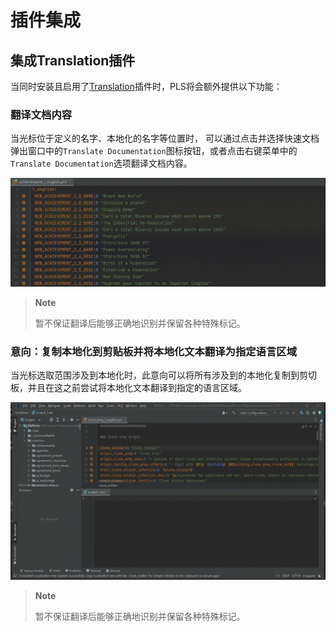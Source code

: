 # 插件集成

## 集成**Translation**插件

当同时安装且启用了[Translation](https://github.com/YiiGuxing/TranslationPlugin)插件时，PLS将会额外提供以下功能：

### 翻译文档内容

当光标位于定义的名字、本地化的名字等位置时，
可以通过点击并选择快速文档弹出窗口中的`Translate Documentation`图标按钮，或者点击右键菜单中的`Translate Documentation`选项翻译文档内容。

![](../assets/images/plugin-integration/translate-documentation.gif)

> **Note**
> 
> 暂不保证翻译后能够正确地识别并保留各种特殊标记。

### 意向：复制本地化到剪贴板并将本地化文本翻译为指定语言区域

当光标选取范围涉及到本地化时，此意向可以将所有涉及到的本地化复制到剪切板，并且在这之前尝试将本地化文本翻译到指定的语言区域。

![](../assets/images/plugin-integration/intention_copy_loc_for_locale.gif)

> **Note**
> 
> 暂不保证翻译后能够正确地识别并保留各种特殊标记。